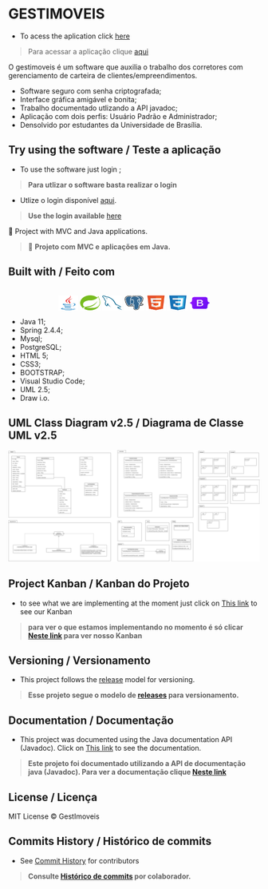 # GESTIMOVEIS
- To acess the aplication click [here](https://gestimoveis.herokuapp.com/login)

> Para acessar a aplicação clique [aqui](https://gestimoveis.herokuapp.com/login)

O gestimoveis é um software que auxilia o trabalho dos corretores com gerenciamento de carteira de clientes/empreendimentos.

- Software seguro com senha criptografada;
- Interface gráfica amigável e bonita;
- Trabalho documentado utlizando a API javadoc;
- Aplicação com dois perfis: Usuário Padrão e Administrador;
- Densolvido por estudantes da Universidade de Brasília.

## Try using the software / Teste a aplicação 
- To use the software just login ;
> **Para utlizar o software basta realizar o login**
- Utlize o login disponível [aqui](https://github.com/lramon2001/GestImoveis-Corretores/blob/main/testelogin.txt).
> **Use the login available** [here](https://github.com/lramon2001/GestImoveis-Corretores/blob/main/testelogin.txt)

:rocket: Project with MVC and Java applications. 

> :rocket: **Projeto com MVC e aplicações em Java.**

## Built with / Feito com
<div style="display: inline_block" align="center"><br>
  <img align="center" alt="Judeu-Java" height="30" width="40" src="https://raw.githubusercontent.com/devicons/devicon/master/icons/java/java-original.svg">
  <img align="center" alt="Judeu-Spring" height="30" width="40" src="https://raw.githubusercontent.com/devicons/devicon/master/icons/spring/spring-original.svg">
  <img align="center" alt="Judeu-Mysql" height="30" width="40" src="https://raw.githubusercontent.com/devicons/devicon/master/icons/mysql/mysql-original.svg">
   <img align="center" alt="Judeu-Mysql" height="30" width="40" src="https://raw.githubusercontent.com/devicons/devicon/master/icons/postgresql/postgresql-original.svg">
  <img align="center" alt="Judeu-HTML" height="30" width="40" src="https://raw.githubusercontent.com/devicons/devicon/master/icons/html5/html5-original.svg">
  <img align="center" alt="Judeu-CSS" height="30" width="40" src="https://raw.githubusercontent.com/devicons/devicon/master/icons/css3/css3-original.svg">
   <img align="center" alt="Judeu-CSS" height="30" width="40" src="https://raw.githubusercontent.com/devicons/devicon/master/icons/bootstrap/bootstrap-original.svg">
  
</div>

- Java 11;
- Spring 2.4.4;
- Mysql;
- PostgreSQL;
- HTML 5;
- CSS3;
- BOOTSTRAP;
- Visual Studio Code;
- UML 2.5;
- Draw i.o.

## UML Class Diagram v2.5 / Diagrama de Classe UML v2.5
<img src="https://github.com/lramon2001/GestImoveis-Corretores/blob/main/Untitled%20Diagram.drawio%20(2).png" width="1200"/>

## Project Kanban / Kanban do Projeto
- to see what we are implementing at the moment just click on [This link](https://trello.com/b/R7EWK793/gestim%C3%B3veis) to see our Kanban
> **para ver o que estamos implementando no momento é só clicar [Neste link](https://trello.com/b/R7EWK793/gestim%C3%B3veis) para ver nosso Kanban**

## Versioning / Versionamento
- This project follows the [release](https://github.com/lramon2001/GestImoveis-Corretores/releases/tag/v0.9.RELEASE) model for versioning.

> **Esse projeto segue o modelo de [releases](https://github.com/lramon2001/GestImoveis-Corretores/releases/tag/v0.9.RELEASE) para versionamento.**

## Documentation / Documentação
- This project was documented using the Java documentation API (Javadoc). Click on [This link](https://lramon2001.github.io/GestImoveis-Corretores/) to see the documentation.

> **Este projeto foi documentado utilizando a API de documentação java (Javadoc). Para ver a documentação clique [Neste link](https://lramon2001.github.io/GestImoveis-Corretores/)**

## License / Licença
MIT License © GestImoveis

## Commits History / Histórico de commits
- See [Commit History](https://github.com/lramon2001/GestImoveis-Corretores/commits/main) for contributors

> **Consulte [Histórico de commits](https://github.com/lramon2001/GestImoveis-Corretores/commits/main) por colaborador.**
